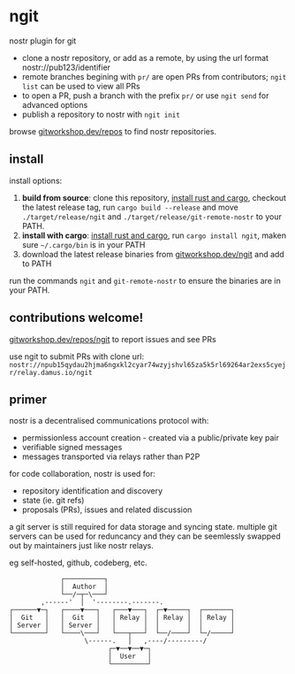 # ngit

nostr plugin for git

- clone a nostr repository, or add as a remote, by using the url format nostr://pub123/identifier
- remote branches begining with `pr/` are open PRs from contributors; `ngit list` can be used to view all PRs
- to open a PR, push a branch with the prefix `pr/` or use `ngit send` for advanced options
- publish a repository to nostr with `ngit init`

browse [gitworkshop.dev/repos](https://gitworkshop.dev/repos) to find nostr repositories.

## install

install options:

1. **build from source**: clone this repository, [install rust and cargo](https://www.rust-lang.org/tools/install), checkout the latest release tag, run `cargo build --release` and move `./target/release/ngit` and `./target/release/git-remote-nostr` to your PATH.
2. **install with cargo**: [install rust and cargo](https://www.rust-lang.org/tools/install), run `cargo install ngit`, maken sure `~/.cargo/bin` is in your PATH
3. download the latest release binaries from [gitworkshop.dev/ngit](https://gitworkshop.dev/ngit) and add to PATH

run the commands `ngit` and `git-remote-nostr` to ensure the binaries are in your PATH.

## contributions welcome!

[gitworkshop.dev/repos/ngit](gitworkshop.dev/r/naddr1qqzxuemfwsq3gamnwvaz7tmjv4kxz7fwv3sk6atn9e5k7q3q5qydau2hjma6ngxkl2cyar74wzyjshvl65za5k5rl69264ar2exsxpqqqpmejawq4qj) to report issues and see PRs

use ngit to submit PRs with clone url: `nostr://npub15qydau2hjma6ngxkl2cyar74wzyjshvl65za5k5rl69264ar2exs5cyejr/relay.damus.io/ngit`

## primer

nostr is a decentralised communications protocol with:

- permissionless account creation - created via a public/private key pair
- verifiable signed messages
- messages transported via relays rather than P2P

for code collaboration, nostr is used for:

- repository identification and discovery
- state (ie. git refs)
- proposals (PRs), issues and related discussion

a git server is still required for data storage and syncing state. multiple git servers can be used for reduncancy and they can be seemlessly swapped out by maintainers just like nostr relays.

eg self-hosted, github, codeberg, etc.

```
             ┌──────────┐
             │  Author  │
             └──/─┬─\───┘
        ,------'  │  '--------.-------.
┌──────▼─┐   ┌────▼───┐   ┌───▼───┐  ┌─▼─────┐  ┌───────┐
│  Git   │   │  Git   │   │ Relay │  │ Relay │  │ Relay │
│ Server │   │ Server │   │       │  │       │  │       │
└────────┘   └────\───┘   └───┬───┘  └──/────┘  └─/─────┘
                   \------.   │   ,----/---------/
                         ┌─▼──▼──▼─┐
                         │  User   │
                         └─────────┘
```
